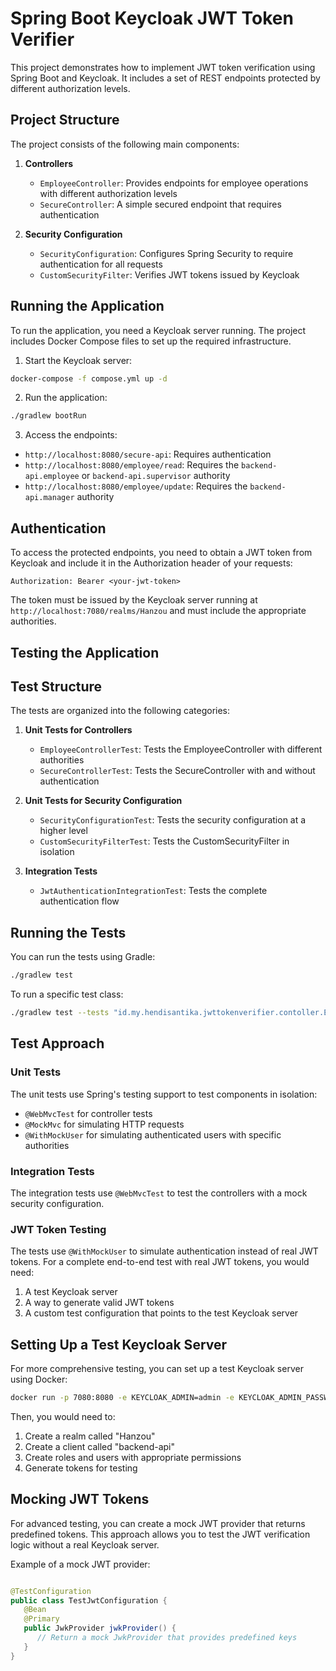 # Spring Boot Keycloak JWT Token Verifier

This project demonstrates how to implement JWT token verification using Spring Boot and Keycloak. It includes a set of
REST endpoints protected by different authorization levels.

## Project Structure

The project consists of the following main components:

1. **Controllers**
   - `EmployeeController`: Provides endpoints for employee operations with different authorization levels
   - `SecureController`: A simple secured endpoint that requires authentication

2. **Security Configuration**
   - `SecurityConfiguration`: Configures Spring Security to require authentication for all requests
   - `CustomSecurityFilter`: Verifies JWT tokens issued by Keycloak

## Running the Application

To run the application, you need a Keycloak server running. The project includes Docker Compose files to set up the
required infrastructure.

1. Start the Keycloak server:

```bash
docker-compose -f compose.yml up -d
```

2. Run the application:

```bash
./gradlew bootRun
```

3. Access the endpoints:

- `http://localhost:8080/secure-api`: Requires authentication
- `http://localhost:8080/employee/read`: Requires the `backend-api.employee` or `backend-api.supervisor` authority
- `http://localhost:8080/employee/update`: Requires the `backend-api.manager` authority

## Authentication

To access the protected endpoints, you need to obtain a JWT token from Keycloak and include it in the Authorization
header of your requests:

```
Authorization: Bearer <your-jwt-token>
```

The token must be issued by the Keycloak server running at `http://localhost:7080/realms/Hanzou` and must include the
appropriate authorities.

## Testing the Application

## Test Structure

The tests are organized into the following categories:

1. **Unit Tests for Controllers**
   - `EmployeeControllerTest`: Tests the EmployeeController with different authorities
   - `SecureControllerTest`: Tests the SecureController with and without authentication

2. **Unit Tests for Security Configuration**
   - `SecurityConfigurationTest`: Tests the security configuration at a higher level
   - `CustomSecurityFilterTest`: Tests the CustomSecurityFilter in isolation

3. **Integration Tests**
   - `JwtAuthenticationIntegrationTest`: Tests the complete authentication flow

## Running the Tests

You can run the tests using Gradle:

```bash
./gradlew test
```

To run a specific test class:

```bash
./gradlew test --tests "id.my.hendisantika.jwttokenverifier.contoller.EmployeeControllerTest"
```

## Test Approach

### Unit Tests

The unit tests use Spring's testing support to test components in isolation:

- `@WebMvcTest` for controller tests
- `@MockMvc` for simulating HTTP requests
- `@WithMockUser` for simulating authenticated users with specific authorities

### Integration Tests

The integration tests use `@WebMvcTest` to test the controllers with a mock security configuration.

### JWT Token Testing

The tests use `@WithMockUser` to simulate authentication instead of real JWT tokens. For a complete end-to-end test with
real JWT tokens, you would need:

1. A test Keycloak server
2. A way to generate valid JWT tokens
3. A custom test configuration that points to the test Keycloak server

## Setting Up a Test Keycloak Server

For more comprehensive testing, you can set up a test Keycloak server using Docker:

```bash
docker run -p 7080:8080 -e KEYCLOAK_ADMIN=admin -e KEYCLOAK_ADMIN_PASSWORD=admin quay.io/keycloak/keycloak:latest start-dev
```

Then, you would need to:

1. Create a realm called "Hanzou"
2. Create a client called "backend-api"
3. Create roles and users with appropriate permissions
4. Generate tokens for testing

## Mocking JWT Tokens

For advanced testing, you can create a mock JWT provider that returns predefined tokens. This approach allows you to
test the JWT verification logic without a real Keycloak server.

Example of a mock JWT provider:

```java

@TestConfiguration
public class TestJwtConfiguration {
   @Bean
   @Primary
   public JwkProvider jwkProvider() {
      // Return a mock JwkProvider that provides predefined keys
   }
}
```
